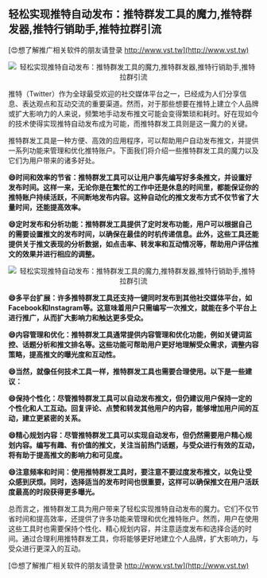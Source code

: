 ## **轻松实现推特自动发布：推特群发工具的魔力,推特群发器,推特行销助手,推特拉群引流**

[😍想了解推广相关软件的朋友请登录 http://www.vst.tw](http://www.vst.tw)

 <center><img src="https://vst.tw/MP4/tuiguang/png/2.png" alt="轻松实现推特自动发布：推特群发工具的魔力,推特群发器,推特行销助手,推特拉群引流"></center>

推特（Twitter）作为全球最受欢迎的社交媒体平台之一，已经成为人们分享信息、表达观点和互动交流的重要渠道。然而，对于那些想要在推特上建立个人品牌或扩大影响力的人来说，频繁地手动发布推文可能会变得繁琐和耗时。好在现如今的技术使得实现推特自动发布成为可能，而推特群发工具则是这一魔力的关键。

推特群发工具是一种方便、高效的应用程序，可以帮助用户自动发布推文，并提供一系列功能来管理和优化推特账户。下面我们将介绍一些推特群发工具的魔力以及它们为用户带来的诸多好处。

**😄时间和效率的节省：推特群发工具可以让用户事先编写好多条推文，并设置好发布时间。这样一来，无论你是在繁忙的工作中还是休息的时间里，都能保证你的推特账户持续活跃，不间断地发布内容。这种自动化的推文发布方式不仅节省了大量时间，还能提高效率。**

**😄定时发布和分析功能：推特群发工具提供了定时发布功能，用户可以根据自己的需要设置推文的发布时间，以确保在最佳的时机传递信息。此外，这些工具还能提供关于推文表现的分析数据，如点击率、转发率和互动情况等，帮助用户评估推文的效果并进行相应的调整。**

 <center><img src="https://vst.tw/MP4/tuiguang/png/7.png" alt="轻松实现推特自动发布：推特群发工具的魔力,推特群发器,推特行销助手,推特拉群引流"></center>

**😄多平台扩展：许多推特群发工具还支持一键同时发布到其他社交媒体平台，如Facebook和Instagram等。这意味着用户只需编写一次推文，就能在多个平台上进行推广，从而扩大影响力和触达更多受众。**

**😄内容管理和优化：推特群发工具通常提供内容管理和优化功能，例如关键词监控、话题分析和推文排名等。这些功能可帮助用户更好地理解受众需求，调整内容策略，提高推文的曝光度和互动性。**

**😄当然，就像任何技术工具一样，推特群发工具也需要合理使用。以下是一些建议：**

**😄保持个性化：尽管推特群发工具可以自动发布推文，但仍建议用户保持一定的个性化和人工互动。回复评论、点赞和转发其他用户的内容，能够增加用户间的互动，建立更紧密的关系。**

**😄精心规划内容：尽管推特群发工具可以实现自动发布，但仍然需要用户精心规划内容。编写有趣、有价值的推文，关注当前热门话题，与受众进行有效的互动，将有助于提高推文的影响力和可见度。**

**😄注意频率和时间：使用推特群发工具时，要注意不要过度发布推文，以免让受众感到厌烦。同时，选择适当的发布时间也很重要，这样可以确保推文在用户活跃度最高的时段获得更多曝光。**

总而言之，推特群发工具为用户带来了轻松实现推特自动发布的魔力。它们不仅节省时间和提高效率，还提供了许多功能来管理和优化推特账户。然而，用户在使用这些工具时也需要保持个性化、精心规划内容，并注意适度发布和选择合适的时间。通过合理利用推特群发工具，你将能够更好地建立个人品牌，扩大影响力，与受众进行更深入的互动。

[😍想了解推广相关软件的朋友请登录 http://www.vst.tw](http://www.vst.tw)



